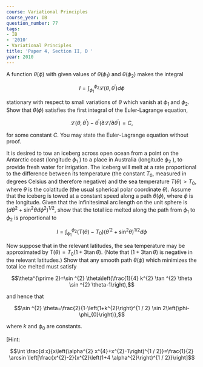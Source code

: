 ```yaml
---
course: Variational Principles
course_year: IB
question_number: 77
tags:
- IB
- '2010'
- Variational Principles
title: 'Paper 4, Section II, D '
year: 2010
---
```




A function $\theta(\phi)$ with given values of $\theta\left(\phi_{1}\right)$ and $\theta\left(\phi_{2}\right)$ makes the integral

$$I=\int_{\phi_{1}}^{\phi_{2}} \mathcal{L}\left(\theta, \theta^{\prime}\right) d \phi$$

stationary with respect to small variations of $\theta$ which vanish at $\phi_{1}$ and $\phi_{2}$. Show that $\theta(\phi)$ satisfies the first integral of the Euler-Lagrange equation,

$$\mathcal{L}\left(\theta, \theta^{\prime}\right)-\theta^{\prime}\left(\partial \mathcal{L} / \partial \theta^{\prime}\right)=C,$$

for some constant $C$. You may state the Euler-Lagrange equation without proof.

It is desired to tow an iceberg across open ocean from a point on the Antarctic coast (longitude $\phi_{1}$ ) to a place in Australia (longitude $\phi_{2}$ ), to provide fresh water for irrigation. The iceberg will melt at a rate proportional to the difference between its temperature (the constant $T_{0}$, measured in degrees Celsius and therefore negative) and the sea temperature $T(\theta)>T_{0}$, where $\theta$ is the colatitude (the usual spherical polar coordinate $\left.\theta\right)$. Assume that the iceberg is towed at a constant speed along a path $\theta(\phi)$, where $\phi$ is the longitude. Given that the infinitesimal arc length on the unit sphere is $\left(d \theta^{2}+\sin ^{2} \theta d \phi^{2}\right)^{1 / 2}$, show that the total ice melted along the path from $\phi_{1}$ to $\phi_{2}$ is proportional to

$$I=\int_{\phi_{1}}^{\phi_{2}}\left(T(\theta)-T_{0}\right)\left(\theta^{\prime 2}+\sin ^{2} \theta\right)^{1 / 2} d \phi$$

Now suppose that in the relevant latitudes, the sea temperature may be approximated by $T(\theta)=T_{0}(1+3 \tan \theta)$. (Note that $(1+3 \tan \theta)$ is negative in the relevant latitudes.) Show that any smooth path $\theta(\phi)$ which minimizes the total ice melted must satisfy

$$\theta^{\prime 2}=\sin ^{2} \theta\left(\frac{1}{4} k^{2} \tan ^{2} \theta \sin ^{2} \theta-1\right),$$

and hence that

$$\sin ^{2} \theta=\frac{2}{1-\left(1+k^{2}\right)^{1 / 2} \sin 2\left(\phi-\phi_{0}\right)},$$

where $k$ and $\phi_{0}$ are constants.

[Hint:

$$\int \frac{d x}{x\left(\alpha^{2} x^{4}+x^{2}-1\right)^{1 / 2}}=\frac{1}{2} \arcsin \left[\frac{x^{2}-2}{x^{2}\left(1+4 \alpha^{2}\right)^{1 / 2}}\right]$$